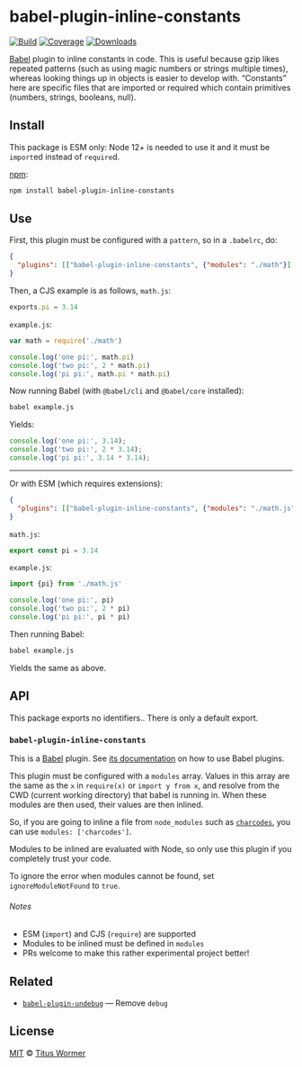 # babel-plugin-inline-constants

[![Build][build-badge]][build]
[![Coverage][coverage-badge]][coverage]
[![Downloads][downloads-badge]][downloads]

[Babel][] plugin to inline constants in code.
This is useful because gzip likes repeated patterns (such as using magic numbers
or strings multiple times), whereas looking things up in objects is easier to
develop with.
“Constants” here are specific files that are imported or required which contain
primitives (numbers, strings, booleans, null).

## Install

This package is ESM only: Node 12+ is needed to use it and it must be `import`ed
instead of `require`d.

[npm][]:

```sh
npm install babel-plugin-inline-constants
```

## Use

First, this plugin must be configured with a `pattern`, so in a `.babelrc`, do:

```json
{
  "plugins": [["babel-plugin-inline-constants", {"modules": "./math"}]]
}
```

Then, a CJS example is as follows, `math.js`:

```js
exports.pi = 3.14
```

`example.js`:

```js
var math = require('./math')

console.log('one pi:', math.pi)
console.log('two pi:', 2 * math.pi)
console.log('pi pi:', math.pi * math.pi)
```

Now running Babel (with `@babel/cli` and `@babel/core` installed):

```sh
babel example.js
```

Yields:

```js
console.log('one pi:', 3.14);
console.log('two pi:', 2 * 3.14);
console.log('pi pi:', 3.14 * 3.14);
```

***

Or with ESM (which requires extensions):

```json
{
  "plugins": [["babel-plugin-inline-constants", {"modules": "./math.js"}]]
}
```

`math.js`:

```js
export const pi = 3.14
```

`example.js`:

```js
import {pi} from './math.js'

console.log('one pi:', pi)
console.log('two pi:', 2 * pi)
console.log('pi pi:', pi * pi)
```

Then running Babel:

```sh
babel example.js
```

Yields the same as above.

## API

This package exports no identifiers..
There is only a default export.

### `babel-plugin-inline-constants`

This is a [Babel][] plugin.
See [its documentation][babel-plugins] on how to use Babel plugins.

This plugin must be configured with a `modules` array.
Values in this array are the same as the `x` in `require(x)` or `import y
from x`, and resolve from the CWD (current working directory) that babel is
running in.
When these modules are then used, their values are then inlined.

So, if you are going to inline a file from `node_modules` such as
[`charcodes`][charcodes], you can use `modules: ['charcodes']`.

Modules to be inlined are evaluated with Node, so only use this plugin if you
completely trust your code.

To ignore the error when modules cannot be found, set `ignoreModuleNotFound` to
`true`.

###### Notes

*   ESM (`import`) and CJS (`require`) are supported
*   Modules to be inlined must be defined in `modules`
*   PRs welcome to make this rather experimental project better!

## Related

*   [`babel-plugin-undebug`](https://github.com/wooorm/babel-plugin-undebug)
    — Remove `debug`

## License

[MIT][license] © [Titus Wormer][author]

<!-- Definitions -->

[build-badge]: https://github.com/wooorm/babel-plugin-inline-constants/workflows/main/badge.svg

[build]: https://github.com/wooorm/babel-plugin-inline-constants/actions

[coverage-badge]: https://img.shields.io/codecov/c/github/wooorm/babel-plugin-inline-constants.svg

[coverage]: https://codecov.io/github/wooorm/babel-plugin-inline-constants

[downloads-badge]: https://img.shields.io/npm/dm/babel-plugin-inline-constants.svg

[downloads]: https://www.npmjs.com/package/babel-plugin-inline-constants

[npm]: https://docs.npmjs.com/cli/install

[license]: license

[author]: https://wooorm.com

[babel]: https://babeljs.io

[babel-plugins]: https://babeljs.io/docs/plugins

[charcodes]: https://github.com/xtuc/charcodes
